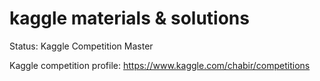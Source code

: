 # kaggle materials & solutions

Status: Kaggle Competition Master

Kaggle competition profile: https://www.kaggle.com/chabir/competitions
